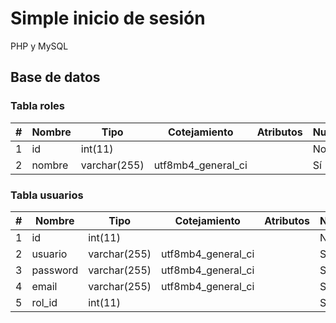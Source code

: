 # Simple inicio de sesión

PHP y MySQL

## Base de datos

### Tabla roles

| # | Nombre | Tipo        | Cotejamiento        | Atributos | Nulo | Predeterminado | Comentarios | Extra           |
|---|--------|-------------|---------------------|-----------|------|----------------|-------------|-----------------|
| 1 | id     | int(11)     |                     |           | No   | Ninguna        |             | AUTO_INCREMENT  |
| 2 | nombre | varchar(255) | utf8mb4_general_ci |           | Sí   | NULL           |             |                 |

### Tabla usuarios

| # | Nombre   | Tipo        | Cotejamiento        | Atributos | Nulo | Predeterminado | Comentarios | Extra           |
|---|----------|-------------|---------------------|-----------|------|----------------|-------------|-----------------|
| 1 | id       | int(11)     |                     |           | No   | Ninguna        |             | AUTO_INCREMENT  |
| 2 | usuario  | varchar(255) | utf8mb4_general_ci |           | Sí   | NULL           |             |                 |
| 3 | password | varchar(255) | utf8mb4_general_ci |           | Sí   | NULL           |             |                 |
| 4 | email    | varchar(255) | utf8mb4_general_ci |           | Sí   | NULL           |             |                 |
| 5 | rol_id   | int(11)     |                     |           | Sí   | NULL           |             |                 |
